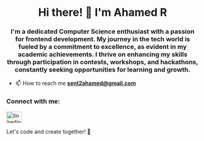 <h1 align="center">Hi there! 👋 I'm Ahamed R</h1>
<h3 align="center">I'm a dedicated Computer Science enthusiast with a passion for frontend development. My journey in the tech world is fueled by a commitment to excellence, as evident in my academic achievements. I thrive on enhancing my skills through participation in contests, workshops, and hackathons, constantly seeking opportunities for learning and growth.</h3>

- 📫 How to reach me **sent2ahamed@gmail.com**

<h3 align="left">Connect with me:</h3>
<p align="left">
<a href="https://linkedin.com/in/linkedin.com/in/ahamedr08/" target="blank"><img align="center" src="https://raw.githubusercontent.com/rahuldkjain/github-profile-readme-generator/master/src/images/icons/Social/linked-in-alt.svg" alt="linkedin.com/in/ahamedr08/" height="30" width="40" /></a>
</p>

Let's code and create together! 🚀


